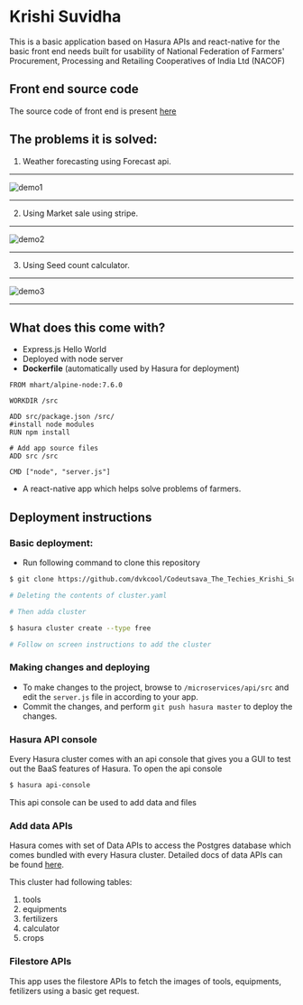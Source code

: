 # Krishi Suvidha
This is a basic application based on Hasura APIs and react-native for the basic front end needs built for usability of National Federation of Farmers' Procurement, Processing and Retailing Cooperatives of India Ltd (NACOF)


## Front end source code
The source code of front end is present [here](https://github.com/dvkcool/Codeutsava_frontend_react)


## The problems it is solved:

1. Weather forecasting using Forecast api.
______________________
![demo1](https://github.com/dvkcool/Codeutsava_frontend_react/demo/sc1.png)
_______________

2. Using Market sale using stripe.
___________________
![demo2](https://github.com/dvkcool/Codeutsava_frontend_react/demo/sc2.png)
_______________

3. Using Seed count calculator.
_________________
![demo3](https://github.com/dvkcool/Codeutsava_frontend_react/demo/sc3.png)
_______________



## What does this come with?

* Express.js Hello World
* Deployed with node server
* **Dockerfile** (automatically used by Hasura for deployment)

```
FROM mhart/alpine-node:7.6.0

WORKDIR /src

ADD src/package.json /src/
#install node modules
RUN npm install

# Add app source files
ADD src /src

CMD ["node", "server.js"]
```
* A react-native app which helps solve problems of farmers.


## Deployment instructions

### Basic deployment:

* Run following command to clone this repository
```sh
$ git clone https://github.com/dvkcool/Codeutsava_The_Techies_Krishi_Suvidha.git

# Deleting the contents of cluster.yaml

# Then adda cluster

$ hasura cluster create --type free

# Follow on screen instructions to add the cluster

```

### Making changes and deploying

* To make changes to the project, browse to `/microservices/api/src` and edit the `server.js` file in according to your app.
* Commit the changes, and perform `git push hasura master` to deploy the changes.


### Hasura API console

Every Hasura cluster comes with an api console that gives you a GUI to test out the BaaS features of Hasura. To open the api console

```sh
$ hasura api-console
```

This api console can be used to add data and files


### Add data APIs

Hasura comes with set of Data APIs to access the Postgres database which comes bundled with every Hasura cluster.
Detailed docs of data APIs can be found [here](https://docs.hasura.io/0.15/manual/data/index.html).

This cluster had following tables:
1. tools
2. equipments
3. fertilizers
4. calculator
5. crops


### Filestore APIs
This app uses the filestore APIs to fetch the images of tools, equipments, fetilizers using a basic get request.


